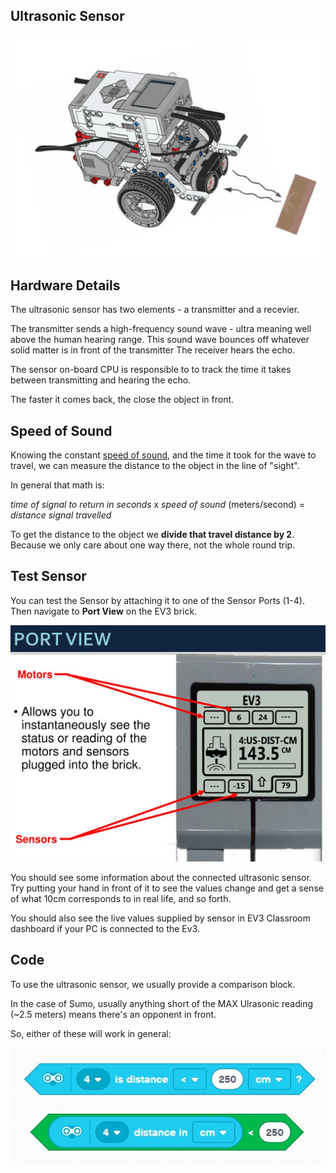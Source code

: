Ultrasonic Sensor
---

![](images/ultrasonic.jpg)


## Hardware Details 

The ultrasonic sensor has two elements - a transmitter and a recevier.

The transmitter sends a high-frequency sound wave - ultra meaning well above the human hearing range.
This sound wave bounces off whatever solid matter is in front of the transmitter
The receiver hears the echo.

The sensor on-board CPU is responsible to to track the time it takes between transmitting and hearing the echo.

The faster it comes back, the close the object in front.

## Speed of Sound

Knowing the constant [speed of sound](https://en.wikipedia.org/wiki/Speed_of_sound), and the time it took for the wave to travel, we can measure the distance to the object in the line of "sight".

In general that math is:

*time of signal to return in seconds* x *speed of sound* (meters/second) = *distance signal travelled*

To get the distance to the object we **divide that travel distance by 2**.
Because we only care about one way there, not the whole round trip.

## Test Sensor

You can test the Sensor by attaching it to one of the Sensor Ports (1-4).
Then navigate to **Port View** on the EV3 brick.

![](images/portview.jpg)

You should see some information about the connected ultrasonic sensor.
Try putting your hand in front of it to see the values change and get a sense of what 10cm corresponds to in real life, and so forth.

You should also see the live values supplied by sensor in EV3 Classroom dashboard if your PC is connected to the Ev3.

## Code

To use the ultrasonic sensor, we usually provide a comparison block.  

In the case of Sumo, usually anything short of the MAX Ulrasonic reading (~2.5 meters) means there's an opponent in front.

So, either of these will work in general:

![](images/uscompare.jpg)

